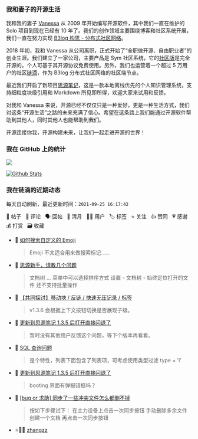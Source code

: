 ### 我和妻子的开源生活

我和我的妻子 [Vanessa](https://github.com/Vanessa219) 从 2009 年开始编写开源软件，其中我们一直在维护的 Solo 项目到现在已经有 10 年了。我们的创作领域主要围绕博客和社区系统开展，我们一直在努力实现 [B3log 构思 - 分布式社区网络](https://ld246.com/article/1546941897596)。

2018 年初，我和 Vanessa 从公司离职，正式开始了“全职做开源、自由职业者”的创业生涯。我们建立了一家公司，主要产品是 Sym 社区系统，它的[社区版](https://github.com/88250/symphony)是完全开源的，个人可基于其开源协议免费使用。另外，我们也运营着一个超过 5 万用户的社区[链滴](https://ld246.com)，作为 B3log 分布式社区网络的社区端节点。

最近我们开启了新项目[思源笔记](https://github.com/siyuan-note/siyuan)，这是一款本地离线优先的个人知识管理系统，支持细粒度块级引用和 Markdown 所见即所得，欢迎大家来试用和反馈。

对我和 Vanessa 来说，开源已经不仅仅只是一种爱好，更是一种生活方式，我们对这条“开源生活”之路的未来充满了信心。希望在这条路上我们能通过开源软件帮助到其他人，同时其他人也能帮助到我们。

开源连接你我，开源构建未来，让我们一起走进开源的世界！

### 我在 GitHub 上的统计

<a title="Hits" target="_blank" href="https://github.com/88250/88250"><img src="https://hits.b3log.org/88250/88250.svg"></a>

[![Github Stats](https://github-readme-stats.vercel.app/api?username=88250&theme=tokyonight&show_icons=true)](https://github.com/88250)

<!--events start -->

### 我在链滴的近期动态

每天自动刷新，最近更新时间：`2021-09-25 16:17:42`

📝 帖子 &nbsp; 💬 评论 &nbsp; 🗣 回帖 &nbsp; 🌙 清月 &nbsp; 👨‍💻 用户 &nbsp; 🏷️ 标签 &nbsp; ⭐️ 关注 &nbsp; 👍 赞同 &nbsp; 💗 感谢 &nbsp; 💰 打赏 &nbsp; 🗃 收藏

* 💬 [如何搜索自定义的 Emoji](https://ld246.com/article/1632555691433/comment/1632555791054#comments)

  > Emoji 不太适合用来做搜索标记……
* 💬 [思源新手，请教几个问题](https://ld246.com/article/1632555358225/comment/1632555721634#comments)

  > 文档树 ... 菜单中可以选择排序方式 设置 - 文档树 - 始终定位打开的文件 还不支持批量操作
* 💬 [【共同探讨】移动块 / 反链 / 快速无压记录 / 标签](https://ld246.com/article/1628672942107/comment/1632555607937#comments)

  > v1.3.6 会根据上下文按钮切换是否展现子级。
* 💬 [更新到思源笔记 1.3.5 后打开直接闪退了](https://ld246.com/article/1632542874539/comment/1632555329609#comments)

  > 暂时没有其他用户反馈这个问题，等下个版本再看看。
* 💬 [SQL 查询问题](https://ld246.com/article/1632541255876/comment/1632543744957#comments)

  > 是个特性，列表下面包含了列表项，可考虑使用类型过滤 type = 'i'
* 💬 [更新到思源笔记 1.3.5 后打开直接闪退了](https://ld246.com/article/1632542874539/comment/1632543491926#comments)

  > booting 界面有弹报错框吗？
* 💬 [[bug or 求助] 同步了一些冲突文件怎么都删不掉](https://ld246.com/article/1632539248060/comment/1632540806420#comments)

  > 按如下步骤试下： 在主力设备上点击一次同步按钮 手动删除多余文件 创建一个文档 再点击一次同步按钮
* ⭐️👨‍💻 [zhangzz](https://ld246.com/member/zhangzz)

  > 


<!--events end -->
